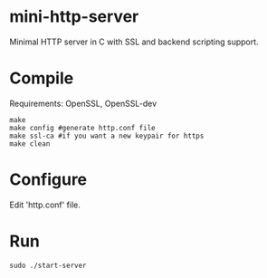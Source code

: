 # mini-http-server
Minimal HTTP server in C with SSL and backend scripting support.


# Compile
Requirements: OpenSSL, OpenSSL-dev
```
make
make config #generate http.conf file
make ssl-ca #if you want a new keypair for https
make clean
```

# Configure
Edit 'http.conf' file.

# Run
```
sudo ./start-server
```
